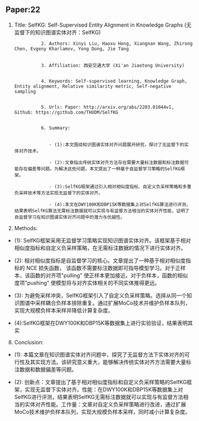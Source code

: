 ## Paper:22




1. Title: SelfKG: Self-Supervised Entity Alignment in Knowledge Graphs (无监督下的知识图谱实体对齐：SelfKG)


                 2. Authors: Xinyi Liu, Haoxu Hong, Xiangnan Wang, Zhirong Chen, Evgeny Kharlamov, Yong Dong, Jie Tang


                 3. Affiliation: 西安交通大学 (Xi'an Jiaotong University)


                 4. Keywords: Self-supervised learning, Knowledge Graph, Entity alignment, Relative similarity metric, Self-negative sampling
                    
                 
                 5. Urls: Paper: http://arxiv.org/abs/2203.01044v1, Github: https://github.com/THUDM/SelfKG


                 6. Summary: 


                    - (1):本文围绕知识图谱实体对齐问题展开研究，探讨了无监督下的实体对齐技术。

                    - (2):文章指出传统实体对齐方法存在需要大量标注数据和标注数据可能存在偏差等问题。为解决这些问题，本文提出了一种基于自监督学习策略的SelfKG框架。

                    - (3):SelfKG框架通过引入相对相似度指标、自定义负采样策略和多重负采样技术等方法实现无监督下的实体对齐。

                    - (4):本文在DWY100K和DBP15K等数据集上对SelfKG算法进行评测，结果表明SelfKG算法无需标注数据就可以实现与有监督方法相当的实体对齐性能，证明了自监督学习在知识图谱实体对齐问题中的潜力与优越性。
7. Methods: 

- (1): SelfKG框架采用无监督学习策略实现知识图谱实体对齐。该框架基于相对相似度指标和自定义负采样策略，在无需标注数据的情况下进行实体对齐。

- (2): 相对相似度指标是自监督学习的核心。文章提出了一种基于相对相似度指标的 NCE 损失函数， 该函数不需要标注数据即可指导模型学习。对于正样本，该函数的对齐项"pulling" 使正样本更加接近。对于负样本，函数的相似度项"pushing" 使模型将与对齐实体相关的不同实体推得更远。

- (3): 为避免采样冲突，SelfKG框架引入了自定义负采样策略。选择从同一个知识图谱中采样耦合负样本排除重复。通过扩展MoCo技术并维护负样本队列，实现大规模负样本采样并降低计算复杂度。

- (4):SelfKG框架在DWY100K和DBP15K等数据集上进行实验验证，结果表明其实





8. Conclusion: 

- (1): 本篇文章在知识图谱实体对齐问题中，探究了无监督方法下实体对齐的可行性及其实现方法。该研究意义重大，能够解决传统实体对齐方法需要大量标注数据和数据偏差等问题。
                     
- (2): 创新点：文章提出了基于相对相似度指标和自定义负采样策略的SelfKG框架，实现无监督下实体对齐。性能：在DWY100K和DBP15K等数据集上对SelfKG进行评测，结果表明SelfKG无需标注数据就可以实现与有监督方法相当的实体对齐性能。工作量：文章对自定义负采样策略进行改进，通过扩展MoCo技术维护负样本队列，实现大规模负样本采样，同时减小计算复杂度。




